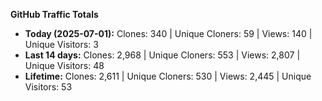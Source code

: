 
**GitHub Traffic Totals**

- **Today (2025-07-01):** Clones: 340 | Unique Cloners: 59 | Views: 140 | Unique Visitors: 3
- **Last 14 days:** Clones: 2,968 | Unique Cloners: 553 | Views: 2,807 | Unique Visitors: 48
- **Lifetime:** Clones: 2,611 | Unique Cloners: 530 | Views: 2,445 | Unique Visitors: 53
